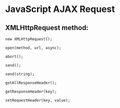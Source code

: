 # JavaScript AJAX Request

## XMLHttpRequest method:

    new XMLHttpRequest();

    open(method, url, async);

    abort();

    send();

    send(string);

    getAllResponseHeader();

    getResponseHeader(key);

    setRequestHeader(key, value);

